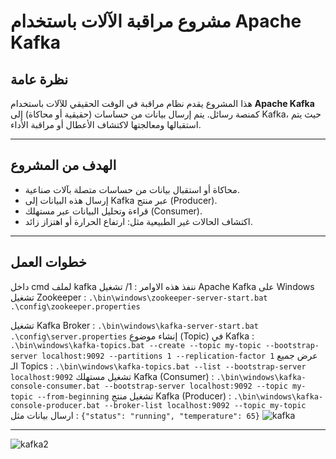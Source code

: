 # مشروع مراقبة الآلات باستخدام Apache Kafka

##  نظرة عامة

هذا المشروع يقدم نظام مراقبة في الوقت الحقيقي للآلات باستخدام **Apache Kafka** كمنصة رسائل. يتم إرسال بيانات من حساسات (حقيقية أو محاكاة) إلى Kafka، حيث يتم استقبالها ومعالجتها لاكتشاف الأعطال أو مراقبة الأداء.

---

##  الهدف من المشروع

- محاكاة أو استقبال بيانات من حساسات متصلة بآلات صناعية.
- إرسال هذه البيانات إلى Kafka عبر منتج (Producer).
- قراءة وتحليل البيانات عبر مستهلك (Consumer).
- اكتشاف الحالات غير الطبيعية مثل: ارتفاع الحرارة أو اهتزاز زائد.

---

## خطوات العمل 
داخل cmd لملف kafka ننفذ هذه الاوامر :
1/ تشغيل Apache Kafka على Windows 
تشغيل Zookeeper :
`.\bin\windows\zookeeper-server-start.bat .\config\zookeeper.properties`

تشغيل Kafka Broker :
`.\bin\windows\kafka-server-start.bat .\config\server.properties`
 إنشاء موضوع (Topic) في Kafka :
 `.\bin\windows\kafka-topics.bat --create --topic my-topic --bootstrap-server localhost:9092 --partitions 1 --replication-factor 1`
 عرض جميع الـ Topics :
 `.\bin\windows\kafka-topics.bat --list --bootstrap-server localhost:9092`
 تشغيل مستهلك Kafka (Consumer) :
 `.\bin\windows\kafka-console-consumer.bat --bootstrap-server localhost:9092 --topic my-topic --from-beginning`
 تشغيل منتج Kafka (Producer) :
 `.\bin\windows\kafka-console-producer.bat --broker-list localhost:9092 --topic my-topic`
 ارسال بيانات مثل : `{"status": "running", "temperature": 65}`
 ![kafka](https://github.com/user-attachments/assets/61de61da-6e5b-437d-98dd-4b3eb1928a3d)

 -------------

 ![kafka2](https://github.com/user-attachments/assets/b4585baf-f996-41f6-9020-131df8489dd1)


 
